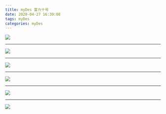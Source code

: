 ```yaml
---
title: myDes 富力十号
date: 2020-04-27 16:39:08
tags: myDes
categories: myDes
---
```



![](./fuLi10_001.jpg)

<!--more-->

***

![](./fuLi10_002.jpg)

***

![](./fuLi10_003.jpg)

***

![](./fuLi10_004.jpg)

***

![](./fuLi10_005.jpg)

***

![](./fuLi10_006.jpg)